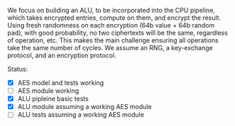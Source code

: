 We focus on building an ALU, to be incorporated into the CPU pipeline, which
takes encrypted entries, compute on them, and encrypt the result. Using fresh
randomness on each encryption (64b value + 64b random pad), with good
probability, no two ciphertexts will be the same, regardless of operation, etc.
This makes the main challenge ensuring all operations take the same number of
cycles. We assume an RNG, a key-exchange protocol, and an encryption protocol.

Status:
- [x] AES model and tests working
- [ ] AES module working
- [x] ALU pipleine basic tests
- [x] ALU module assuming a working AES module
- [ ] ALU tests assuming a working AES module
